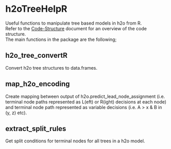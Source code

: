 # h2oTreeHelpR
Useful functions to manipulate tree based models in h2o from R. <br>
Refer to the [Code-Structure](https://github.com/richardangell/h2oTreeHelpR/blob/master/Code-Structure.md) document for an overview of the code structure. <br>
The main functions in the package are the following;

## h2o_tree_convertR
Convert h2o tree structures to data.frames.

## map_h2o_encoding
Create mapping between output of h2o.predict_lead_node_assignment (i.e. terminal node paths represented as L(eft) or R(ight) decisions at each node) and terminal node path represented as variable decisions (i.e. A > x & B in (y, z) etc).

## extract_split_rules
Get split conditions for terminal nodes for all trees in a h2o model.
